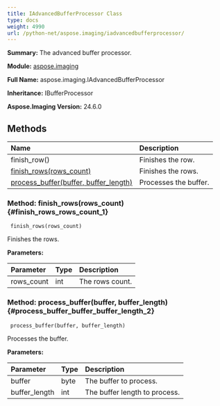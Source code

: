 ```yaml
---
title: IAdvancedBufferProcessor Class
type: docs
weight: 4990
url: /python-net/aspose.imaging/iadvancedbufferprocessor/
---
```


**Summary:** The advanced buffer processor.

**Module:** [aspose.imaging](/imaging/python-net/aspose.imaging/)

**Full Name:** aspose.imaging.IAdvancedBufferProcessor

**Inheritance:** IBufferProcessor

**Aspose.Imaging Version:** 24.6.0

## **Methods**
| **Name** | **Description** |
| :- | :- |
| finish_row() | Finishes the row. |
| [finish_rows(rows_count)](#finish_rows_rows_count_1) | Finishes the rows. |
| [process_buffer(buffer, buffer_length)](#process_buffer_buffer_buffer_length_2) | Processes the buffer. |


### Method: finish_rows(rows_count) {#finish_rows_rows_count_1}


```
 finish_rows(rows_count) 
```

Finishes the rows.

**Parameters:**

| Parameter | Type | Description |
| :- | :- | :- |
| rows_count | int | The rows count. |

### Method: process_buffer(buffer, buffer_length) {#process_buffer_buffer_buffer_length_2}


```
 process_buffer(buffer, buffer_length) 
```

Processes the buffer.

**Parameters:**

| Parameter | Type | Description |
| :- | :- | :- |
| buffer | byte | The buffer to process. |
| buffer_length | int | The buffer length to process. |

